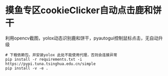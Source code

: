 # 摸鱼专区cookieClicker自动点击鹿和饼干

利用opencv截图，yolox动态识别鹿和饼干，pyautogui控制鼠标点击，无自动升级


```
# 下载依赖包，并安装yolox 此处不能使用代理，否则会连接异常
pip install -r requirements.txt -i https://pypi.tuna.tsinghua.edu.cn/simple
pip install -v -e .
```
